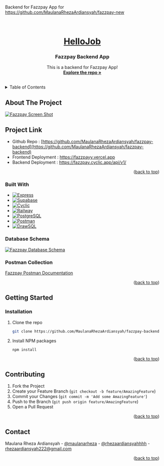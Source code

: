 Backend for Fazzpay App for https://github.com/MaulanaRhezaArdiansyah/fazzpay-new

<a name="fazzpay-top"></a>
<br />
<div align="center">
  <a href="https://fazzpayy.vercel.app/">
    <h1>HelloJob</h1>
  </a>

  <h3 align="center">Fazzpay Backend App</h3>

  <p align="center">
    This is a backend for Fazzpay App!
    <br />
    <a href="https://github.com/MaulanaRhezaArdiansyah/fazzpay-backend"><strong>Explore the repo »</strong></a>
    <br />
    <br />
  </p>
</div>

<!-- TABLE OF CONTENTS -->
<details>
  <summary>Table of Contents</summary>
  <ol>
    <li>
      <a href="#about-the-project">About The Project</a>
      <ul>
        <li><a href="#built-with">Built With</a></li>
      </ul>
    </li>
    <li>
      <a href="#getting-started">Getting Started</a>
      <ul>
        <li><a href="#installation">Installation</a></li>
      </ul>
    </li>
    <li><a href="#contributing">Contributing</a></li>
    <li><a href="#contact">Contact</a></li>
  </ol>
</details>


<!-- ABOUT THE PROJECT -->
## About The Project

[![Fazzpay Screen Shot][product-screenshot]](https://fazzpayy.vercel.app/)


## Project Link
* Github Repo : [https://github.com/MaulanaRhezaArdiansyah/fazzpay-backend](https://github.com/MaulanaRhezaArdiansyah/fazzpay-backend)
* Frontend Deployment : https://fazzpayy.vercel.app
* Backend Deployment : https://fazzpay.cyclic.app/api/v1/

<p align="right">(<a href="#fazzpay-top">back to top</a>)</p>



### Built With

* [![Express][Express.js]][Express-url]
* [![Supabase][Supabase]][Supabase-url]
* [![Cyclic][Cyclic]][Cyclic-url]
* [![Railway][Railway]][Railway-url]
* [![PostgreSQL][PostgreSQL]][PostgreSQL-url]
* [![Postman][Postman]][Postman-url]
* [![DrawSQL][DrawSQL]][Drawsql-url]


### Database Schema

[![Fazzpay Database Schema][fazzpay-db-schema]](https://drawsql.app/teams/me-410/diagrams/fazzpay)


### Postman Collection

[Fazzpay Postman Documentation](https://documenter.getpostman.com/view/23895523/2s93JwPhxk)



<p align="right">(<a href="#fazzpay-top">back to top</a>)</p>



<!-- GETTING STARTED -->
## Getting Started


### Installation

1. Clone the repo
   ```sh
   git clone https://github.com/MaulanaRhezaArdiansyah/fazzpay-backend.git
   ```
2. Install NPM packages
   ```sh
   npm install
   ```

<p align="right">(<a href="#fazzpay-top">back to top</a>)</p>



<!-- CONTRIBUTING -->
## Contributing

1. Fork the Project
2. Create your Feature Branch (`git checkout -b feature/AmazingFeature`)
3. Commit your Changes (`git commit -m 'Add some AmazingFeature'`)
4. Push to the Branch (`git push origin feature/AmazingFeature`)
5. Open a Pull Request

<p align="right">(<a href="#fazzpay-top">back to top</a>)</p>



<!-- CONTACT -->
## Contact

Maulana Rheza Ardiansyah - [@maulanarheza](https://www.linkedin.com/in/maulanarheza/) - [@rhezaardiansyahhhh](https://instagram.com/rhezaardiansyahhhh) - rhezaardiansyah222@gmail.com

<p align="right">(<a href="#kopiku-top">back to top</a>)</p>


<!-- LINKS -->
[product-screenshot]: https://fazzpay.cyclic.app/uploads/images/fazzpay-landing.png
[fazzpay-db-schema]: https://fazzpay.cyclic.app/uploads/images/db-schema.png
[Express.js]: https://img.shields.io/badge/Express.js-20232A?style=for-the-badge&logo=express&logoColor=61DAFB
[Express-url]: https://expressjs.com/
[Supabase]: https://img.shields.io/badge/Supabase-20232A?style=for-the-badge&logo=supabase&logoColor=61DAFB
[Supabase-url]: https://supabase.com/
[Cyclic]: https://img.shields.io/badge/Cyclic.sh-20232A?style=for-the-badge&logo=cyclic.sh&logoColor=61DAFB
[Cyclic-url]: http://www.cyclic.sh/
[Railway]: https://img.shields.io/badge/Railway-20232A?style=for-the-badge&logo=railway&logoColor=61DAFB
[Railway-url]: http://www.railway.app/
[PostgreSQL]: https://img.shields.io/badge/PostgreSQL-20232A?style=for-the-badge&logo=postgresql&logoColor=61DAFB
[PostgreSQL-url]: https://www.postgresql.org/
[Postman]: https://img.shields.io/badge/Postman-20232A?style=for-the-badge&logo=postman&logoColor=61DAFB
[Postman-url]: https://www.postman.com/
[DrawSQL]: https://img.shields.io/badge/Drawsql-20232A?style=for-the-badge&logo=drawsql&logoColor=61DAFB
[Drawsql-url]: https://drawsql.app/


